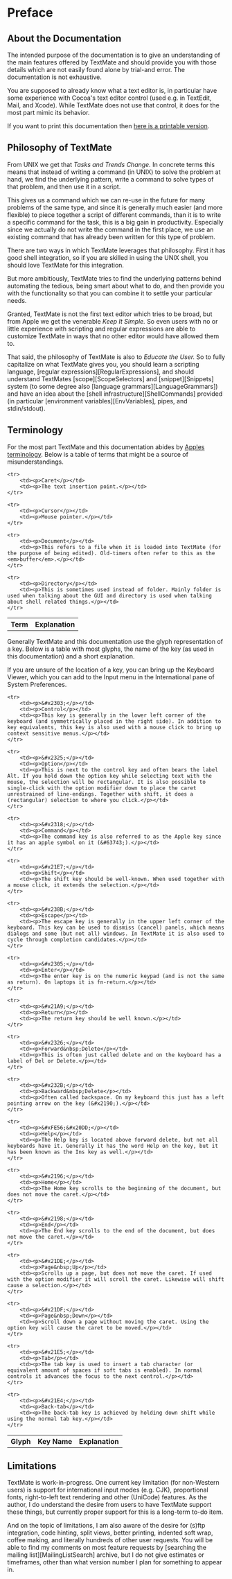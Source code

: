 # Preface

## About the Documentation

The intended purpose of the documentation is to give an understanding of the main features offered by TextMate and should provide you with those details which are not easily found alone by trial-and error. The documentation is not exhaustive.

You are supposed to already know what a text editor is, in particular have some experience with Cocoa's text editor control (used e.g. in TextEdit, Mail, and Xcode). While TextMate does not use that control, it does for the most part mimic its behavior.

If you want to print this documentation then [here is a printable version](all_pages.html).


## Philosophy of TextMate

From UNIX we get that _Tasks and Trends Change._ In concrete terms this means that instead of writing a command (in UNIX) to solve the problem at hand, we find the underlying pattern, write a command to solve types of that problem, and then use it in a script.

This gives us a command which we can re-use in the future for many problems of the same type, and since it‍ is generally much easier (and more flexible) to piece together a script of different commands, than it is to write a specific command for the task, this is a big gain in productivity. Especially since we actually do not write the command in the first place, we use an existing command that has already been written for this type of problem.

There are two ways in which TextMate leverages that philosophy. First it has good shell integration, so if you are skilled in using the UNIX shell, you should love TextMate for this integration.

But more ambitiously, TextMate tries to find the underlying patterns behind automating the tedious, being smart about what to do, and then provide you with the functionality so that you can combine it to settle your particular needs.

Granted, TextMate is not the first text editor which tries to be broad, but from Apple we get the venerable _Keep It Simple._ So even users with no or little experience with scripting and regular expressions are able to customize TextMate in ways that no other editor would have allowed them to.

That said, the philosophy of TextMate is also to _Educate the User._ So to fully capitalize on what TextMate gives you, you should learn a scripting language, [regular expressions][RegularExpressions], and should understand TextMates [scope][ScopeSelectors] and [snippet][Snippets] system (to some degree also [language grammars][LanguageGrammars]) and have an idea about the [shell infrastructure][ShellCommands] provided (in particular [environment variables][EnvVariables], pipes, and stdin/stdout).


## Terminology

For the most part TextMate and this documentation abides by [Apples terminology](http://developer.apple.com/documentation/UserExperience/Conceptual/OSXHIGuidelines/XHIGText/chapter_13_section_3.html#//apple_ref/doc/uid/TP30000365-TPXREF101). Below is a table of terms that might be a source of misunderstandings.

<table class="graybox" border="0" cellspacing="0" cellpadding="5">
    <tr>
        <th>Term</th>
        <th>Explanation</th>
    </tr>

    <tr>
        <td><p>Caret</p></td>
        <td><p>The text insertion point.</p></td>
    </tr>

    <tr>
        <td><p>Cursor</p></td>
        <td><p>Mouse pointer.</p></td>
    </tr>

    <tr>
        <td><p>Document</p></td>
        <td><p>This refers to a file when it is loaded into TextMate (for the purpose of being edited). Old-timers often refer to this as the <em>buffer</em>.</p></td>
    </tr>

    <tr>
        <td><p>Directory</p></td>
        <td><p>This is sometimes used instead of folder. Mainly folder is used when talking about the GUI and directory is used when talking about shell related things.</p></td>
    </tr>
</table>

Generally TextMate and this documentation use the glyph representation of a key. Below is a table with most glyphs, the name of the key (as used in this documentation) and a short explanation.



If you are unsure of the location of a key, you can bring up the Keyboard Viewer, which you can add to the Input menu in the International pane of System Preferences.

<table class="graybox" border="0" cellspacing="0" cellpadding="5">
    <tr>
        <th>Glyph</th>
        <th>Key Name</th>
        <th>Explanation</th>
    </tr>

    <tr>
        <td><p>&#x2303;</p></td>
        <td><p>Control</p></td>
        <td><p>This key is generally in the lower left corner of the keyboard (and symmetrically placed in the right side). In addition to key equivalents, this key is also used with a mouse click to bring up context sensitive menus.</p></td>
    </tr>

    <tr>
        <td><p>&#x2325;</p></td>
        <td><p>Option</p></td>
        <td><p>This is next to the control key and often bears the label Alt. If you hold down the option key while selecting text with the mouse, the selection will be rectangular. It is also possible to single-click with the option modifier down to place the caret unrestrained of line-endings. Together with shift, it does a (rectangular) selection to where you click.</p></td>
    </tr>

    <tr>
        <td><p>&#x2318;</p></td>
        <td><p>Command</p></td>
        <td><p>The command key is also referred to as the Apple key since it has an apple symbol on it (&#63743;).</p></td>
    </tr>

    <tr>
        <td><p>&#x21E7;</p></td>
        <td><p>Shift</p></td>
        <td><p>The shift key should be well-known. When used together with a mouse click, it extends the selection.</p></td>
    </tr>

    <tr>
        <td><p>&#x238B;</p></td>
        <td><p>Escape</p></td>
        <td><p>The escape key is generally in the upper left corner of the keyboard. This key can be used to dismiss (cancel) panels, which means dialogs and some (but not all) windows. In TextMate it‍ is also used to cycle through completion candidates.</p></td>
    </tr>

    <tr>
        <td><p>&#x2305;</p></td>
        <td><p>Enter</p></td>
        <td><p>The enter key is on the numeric keypad (and is not the same as return). On laptops it‍ is fn-return.</p></td>
    </tr>

    <tr>
        <td><p>&#x21A9;</p></td>
        <td><p>Return</p></td>
        <td><p>The return key should be well known.</p></td>
    </tr>

    <tr>
        <td><p>&#x2326;</p></td>
        <td><p>Forward&nbsp;Delete</p></td>
        <td><p>This is often just called delete and on the keyboard has a label of Del or Delete.</p></td>
    </tr>

    <tr>
        <td><p>&#x232B;</p></td>
        <td><p>Backward&nbsp;Delete</p></td>
        <td><p>Often called backspace. On my keyboard this just has a left pointing arrow on the key (&#x2190;).</p></td>
    </tr>

    <tr>
        <td><p>&#xFE56;&#x20DD;</p></td>
        <td><p>Help</p></td>
        <td><p>The Help key is located above forward delete, but not all keyboards have it. Generally it has the word Help on the key, but it has been known as the Ins key as well.</p></td>
    </tr>

    <tr>
        <td><p>&#x2196;</p></td>
        <td><p>Home</p></td>
        <td><p>The Home key scrolls to the beginning of the document, but does not move the caret.</p></td>
    </tr>

    <tr>
        <td><p>&#x2198;</p></td>
        <td><p>End</p></td>
        <td><p>The End key scrolls to the end of the document, but does not move the caret.</p></td>
    </tr>

    <tr>
        <td><p>&#x21DE;</p></td>
        <td><p>Page&nbsp;Up</p></td>
        <td><p>Scrolls up a page, but does not move the caret. If used with the option modifier it will scroll the caret. Likewise will shift cause a selection.</p></td>
    </tr>

    <tr>
        <td><p>&#x21DF;</p></td>
        <td><p>Page&nbsp;Down</p></td>
        <td><p>Scroll down a page without moving the caret. Using the option key will cause the caret to be moved.</p></td>
    </tr>

    <tr>
        <td><p>&#x21E5;</p></td>
        <td><p>Tab</p></td>
        <td><p>The tab key is used to insert a tab character (or equivalent amount of spaces if soft tabs is enabled). In normal controls it advances the focus to the next control.</p></td>
    </tr>

    <tr>
        <td><p>&#x21E4;</p></td>
        <td><p>Back-tab</p></td>
        <td><p>The back-tab key is achieved by holding down shift while using the normal tab key.</p></td>
    </tr>
</table>

## Limitations

TextMate is work-in-progress. One current key limitation (for non-Western users) is support for international input modes (e.g. CJK), proportional fonts, right-to-left text rendering and other (UniCode) features. As the author, I do understand the desire from users to have TextMate support these things, but currently proper support for this is a long-term to-do item.

And on the topic of limitations, I am also aware of the desire for (s)ftp integration, code hinting, split views, better printing, indented soft wrap, coffee making, and literally hundreds of other user requests. You will be able to find my comments on most feature requests by [searching the mailing list][MailingListSearch] archive, but I do not give estimates or timeframes, other than what version number I plan for something to appear in.